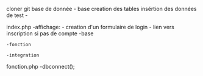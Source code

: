 cloner git
base de donnée 
    - base
        creation des tables
        insértion des données de test
    - 

index.php
    -affichage:
        - creation d'un formulaire de login
        - lien vers inscription si pas de compte
    -base

    -fonction

    -integration


fonction.php
    -dbconnect();


